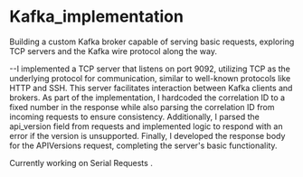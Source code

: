 # Kafka_implementation
Building a custom Kafka broker capable of serving basic requests, exploring TCP servers and the Kafka wire protocol along the way.

--I implemented a TCP server that listens on port 9092, utilizing TCP as the underlying protocol for communication, similar to well-known protocols like HTTP and SSH.
This server facilitates interaction between Kafka clients and brokers. As part of the implementation, I hardcoded the correlation ID to a fixed number in the response while also parsing the correlation ID from incoming requests to ensure consistency. 
Additionally, I parsed the api_version field from requests and implemented logic to respond with an error if the version is unsupported. 
Finally, I developed the response body for the APIVersions request, completing the server's basic functionality.

Currently working on Serial Requests .






